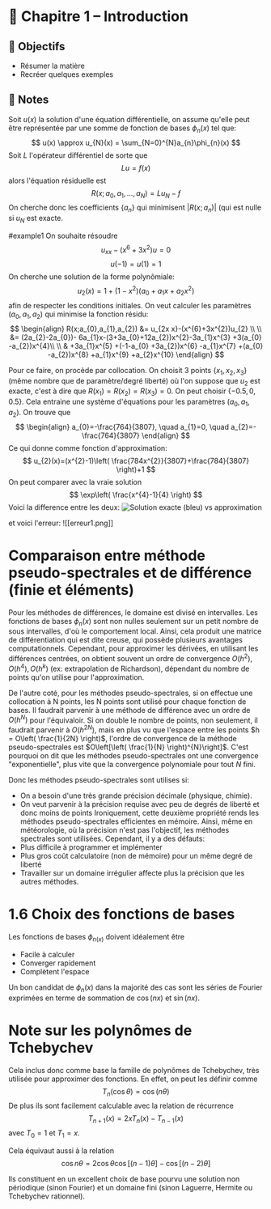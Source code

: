 # 📘 Chapitre 1 – Introduction

## 🎯 Objectifs
- Résumer la matière
- Recréer quelques exemples

## 📝 Notes
Soit $u(x)$ la solution d'une équation différentielle, on assume qu'elle peut être représentée par une somme de fonction de bases $\phi_{n}(x)$  tel que:
$$
u(x) \approx u_{N}(x) = \sum_{N=0}^{N}a_{n}\phi_{n}(x)
$$
Soit $L$ l'opérateur différentiel de sorte que
$$
Lu = f(x)
$$
alors l'équation résiduelle est
$$
R(x;a_{0},a_{1},\dots,a_{N}) = Lu_{N}-f
$$
On cherche donc les coefficients $\{ a_{n} \}$ qui minimisent $|R(x;a_{n})|$ (qui est nulle si $u_{N}$ est exacte.

#example1
On souhaite résoudre 
$$
u_{x x}-(x^{6}+3x^{2})u = 0
$$
$$
u(-1)=u(1) = 1
$$
On cherche une solution de la forme polynômiale:
$$u_{2}(x)=1+(1-x^{2})(a_{0}+a_{1}x+a_{2}x^{2})$$
afin de respecter les conditions initiales. On veut calculer les paramètres $(a_{0},a_{1},a_{2})$ qui minimise la fonction résidu:
$$
\begin{align}
R(x;a_{0},a_{1},a_{2}) &= u_{2x x}-(x^{6}+3x^{2})u_{2} \\ \\
&= (2a_{2}-2a_{0})- 6a_{1}x-(3+3a_{0}+12a_{2})x^{2}-3a_{1}x^{3} +3(a_{0} -a_{2})x^{4}\\ \\
& +3a_{1}x^{5} +(-1-a_{0} +3a_{2})x^{6} -a_{1}x^{7} +(a_{0} -a_{2})x^{8} +a_{1}x^{9} +a_{2}x^{10}
\end{align}
$$


Pour ce faire, on procède par collocation. On choisit 3 points $\{ x_{1},x_{2},x_{3} \}$ (même nombre que de paramètre/degré liberté) où l'on suppose que $u_{2}$ est exacte, c'est à dire que $R(x_{1})=R(x_{2})=R(x_{3}) =0$. On peut choisir $\{ -0.5,0,0.5 \}$. Cela entraine une système d'équations pour les paramètres $(a_{0},a_{1},a_{2})$. On trouve que 
$$
\begin{align}
a_{0}=-\frac{764}{3807}, \quad a_{1}=0, \quad a_{2}=-\frac{764}{3807}
\end{align}
$$
Ce qui donne comme fonction d'approximation:
$$
u_{2}(x)=(x^{2}-1)\left( \frac{784x^{2}}{3807}+\frac{784}{3807} \right)+1
$$
On peut comparer avec la vraie solution
$$
\exp\left( \frac{x^{4}-1}{4} \right)
$$
Voici la difference entre les deux:
![Solution exacte (bleu) vs approximation](uexact_vs_u2.png)

et voici l'erreur:
![[erreur1.png]]

# Comparaison entre méthode pseudo-spectrales et de différence (finie et éléments)

Pour les méthodes de différences, le domaine est divisé en intervalles. Les fonctions de bases $\phi _{n}(x)$ sont non nulles  seulement sur un petit nombre de sous intervalles, d'où le comportement local. Ainsi, cela produit une matrice de différentiation qui est dite creuse, qui possède plusieurs avantages computationnels. Cependant, pour approximer les dérivées, en utilisant les différences centrées, on obtient souvent un ordre de convergence $O(h^{2}),O(h^{4}), O(h^{k})$  (ex: extrapolation de Richardson), dépendant du nombre de points qu'on utilise pour l'approximation.

De l'autre coté, pour les méthodes pseudo-spectrales, si on effectue une collocation à N points, les N points sont utilisé pour chaque fonction de bases. Il faudrait parvenir à une méthode de différence avec un ordre de $O(h^{N})$ pour l'équivaloir. Si on double le nombre de points, non seulement, il faudrait parvenir à $O(h^{2N})$, mais en plus vu que l'espace entre les points $h = O\left( \frac{1}{2N} \right)$, l'ordre de convergence de la méthode pseudo-spectrales  est $O\left[\left( \frac{1}{N} \right)^{N}\right]$. C'est pourquoi on dit que les méthodes pseudo-spectrales ont une convergence "exponentielle", plus vite que la convergence polynomiale pour tout $N$ fini.

Donc les méthodes pseudo-spectrales sont utilises si:
- On a besoin d'une très grande précision décimale (physique, chimie).
- On veut parvenir à la précision requise avec peu de degrés de liberté et donc moins de points
Ironiquement, cette deuxième propriété rends les méthodes pseudo-spectrales efficientes en mémoire. Ainsi, même en météorologie, où la précision n'est pas l'objectif, les méthodes spectrales sont utilisées. 
Cependant, il y a des défauts:
- Plus difficile à programmer et implémenter
- Plus gros coût calculatoire (non de mémoire) pour un même degré de liberté
- Travailler sur un domaine  irrégulier affecte plus la précision que les autres méthodes.

# 1.6 Choix des fonctions de bases

Les fonctions de bases $\phi_{n(x)}$ doivent idéalement être
- Facile à calculer
- Converger rapidement
- Complètent l'espace

Un bon candidat de $\phi_{n}(x)$ dans la majorité des cas sont les séries de Fourier exprimées en terme de  sommation de $\cos(nx)\text{ et } \sin(nx)$.
# Note sur les polynômes de Tchebychev

Cela inclus donc comme base la famille de polynômes de Tchebychev, très utilisée pour approximer des fonctions.
En effet, on peut les définir comme
$$
T_{n}(\cos \theta )= \cos(n\theta)
$$
De plus ils sont facilement calculable avec la relation de récurrence
$$
T_{n+1}(x) = 2xT_{n}(x)-T_{n-1}(x)
$$
avec $T_{0} = 1$ et $T_{1}= x$.

Cela équivaut aussi à la relation
$$
\cos n\theta = 2\cos \theta \cos[(n-1)\theta] - \cos[(n-2)\theta]
$$

Ils constituent en un excellent choix de base pourvu une solution non périodique  (sinon Fourier) et un domaine fini (sinon Laguerre, Hermite ou Tchebychev rationnel).